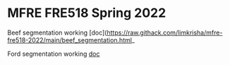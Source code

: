 # MFRE FRE518 Spring 2022

Beef segmentation working [doc](https://raw.githack.com/limkrisha/mfre-fre518-2022/main/beef_segmentation.html_

Ford segmentation working [doc](https://raw.githack.com/limkrisha/mfre-fre518-2022/main/ford_segmentation.html)
